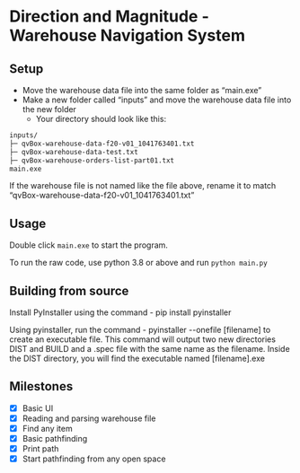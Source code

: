 # Direction and Magnitude - Warehouse Navigation System

## Setup
 - Move the warehouse data file into the same folder as “main.exe”
 - Make a new folder called “inputs” and move the warehouse data file into the new folder
    - Your directory should look like this:
```bash
inputs/
├─ qvBox-warehouse-data-f20-v01_1041763401.txt
├─ qvBox-warehouse-data-test.txt
├─ qvBox-warehouse-orders-list-part01.txt
main.exe
```
If the warehouse file is not named like the file above, rename it to match “qvBox-warehouse-data-f20-v01_1041763401.txt”

## Usage

Double click `main.exe` to start the program.

To run the raw code, use python 3.8 or above and run `python main.py`

## Building from source

Install PyInstaller using the command - pip install pyinstaller

Using pyinstaller, run the command - pyinstaller --onefile [filename] to create an executable file. This command will output two new directories DIST and BUILD and a .spec file with the same name as the filename. Inside the DIST directory, you will find the executable named [filename].exe

## Milestones

- [x] Basic UI
- [x] Reading and parsing warehouse file
- [x] Find any item
- [x] Basic pathfinding 
- [x] Print path
- [x] Start pathfinding from any open space
